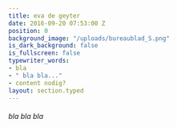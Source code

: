 ```yaml
---
title: eva de geyter
date: 2016-09-20 07:53:00 Z
position: 0
background_image: "/uploads/bureaublad_S.png"
is_dark_background: false
is_fullscreen: false
typewriter_words:
- bla
- " bla bla..."
- content nodig?
layout: section.typed
---
```


###### <span id="typed">bla bla bla</span>